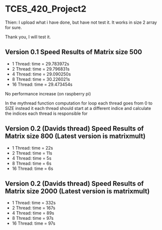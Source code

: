# TCES_420_Project2
Thien: I upload what i have done, but have not test it. It works in size 2 array for sure. 

Thank you, I will test it.

## Version 0.1 Speed Results of Matrix size 500
* 1 Thread: time = 29.783972s
* 2 Thread: time = 29.796831s
* 4 Thread: time = 29.090250s
* 8 Thread: time = 30.226021s
* 16 Thread: time = 29.473454s

No performance increase (on raspberry pi)

In the mythread function computation for loop each thread goes from 0 to SIZE 
instead it each thread should start at a different indice and calculate the indices
each thread is responsible for

## Version 0.2 (Davids thread) Speed Results of Matrix size 800 (Latest version is matrixmult)
* 1 Thread: time = 22s
* 2 Thread: time = 11s
* 4 Thread: time = 5s
* 8 Thread: time = 6s
* 16 Thread: time = 6s

## Version 0.2 (Davids thread) Speed Results of Matrix size 2000 (Latest version is matrixmult)
* 1 Thread: time = 332s
* 2 Thread: time = 167s
* 4 Thread: time = 89s
* 8 Thread: time = 97s
* 16 Thread: time = 97s
